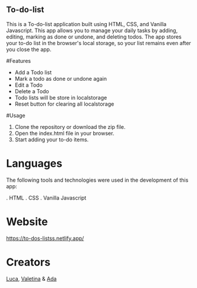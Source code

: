 ## To-do-list

This is a To-do-list application built using HTML, CSS, and Vanilla Javascript. This app allows you to manage your daily tasks by adding, editing, marking as done or undone, and deleting todos. The app stores your to-do list in the browser's local storage, so your list remains even after you close the app.

#Features

- Add a Todo list
- Mark a todo as done or undone again
- Edit a Todo
- Delete a Todo
- Todo lists will be store in localstorage
- Reset button for clearing all localstorage

#Usage

1. Clone the repository or download the zip file.
2. Open the index.html file in your browser.
3. Start adding your to-do items.

# Languages

The following tools and technologies were used in the development of this app:

. HTML 
. CSS
. Vanilla Javascript
  
# Website
  
https://to-dos-listss.netlify.app/

# Creators

[Luca](https://github.com/Quantumminded), [Valetina](https://github.com/Valeprogr) &
[Ada](https://github.com/AdaN6)


  
